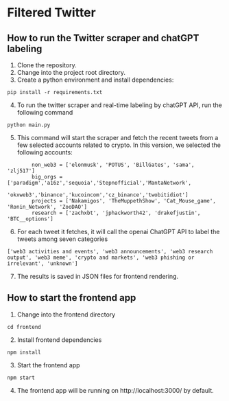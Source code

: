 # Filtered Twitter


## How to run the Twitter scraper and chatGPT labeling

1. Clone the repository.
2. Change into the project root directory.
3. Create a python environment and install dependencies: 
```
pip install -r requirements.txt
```
4. To run the twitter scraper and real-time labeling by chatGPT API, run the following command

```
python main.py
```
5. This command will start the scraper and fetch the recent tweets from a few selected accounts related to crypto. In this version, we selected the following accounts:

```
        non_web3 = ['elonmusk', 'POTUS', 'BillGates', 'sama', 'zlj517']
        big_orgs = ['paradigm','a16z','sequoia','Stepnofficial','MantaNetwork',
                    'okxweb3','binance','kucoincom','cz_binance','twobitidiot']
        projects = ['Nakamigos', 'TheMuppethShow', 'Cat_Mouse_game', 'Ronin_Network', 'ZooDAO']
        research = ['zachxbt', 'jphackworth42', 'drakefjustin', 'BTC__options']
```

6. For each tweet it fetches, it will call the openai ChatGPT API to label the tweets among seven categories
```
['web3 activities and events', 'web3 announcements', 'web3 research output', 'web3 meme', 'crypto and markets', 'web3 phishing or irrelevant', 'unknown']
```
7. The results is saved in JSON files for frontend rendering.




## How to start the frontend app
1. Change into the frontend directory
```
cd frontend
```
2. Install frontend dependencies
```
npm install
```
3. Start the frontend app
```
npm start
```
4. The frontend app will be running on http://localhost:3000/ by default.